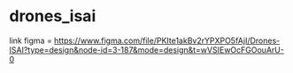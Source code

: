 ﻿# drones_isai

link figma = https://www.figma.com/file/PKIte1akBv2rYPXPO5fAjI/Drones-ISAI?type=design&node-id=3-187&mode=design&t=wVSIEwOcFGOouArU-0
